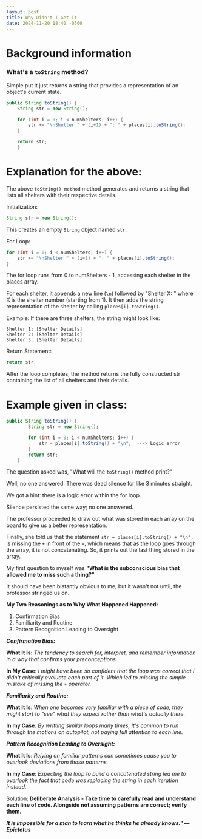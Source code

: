 ```yaml
---
layout: post
title: Why Didn't I Get It
date: 2024-11-20 18:40 -0500
---
```


# Background information

### What's a `toString` method?

Simple put it just returns a string that provides a representation of an object's current state.

```java
public String toString() {
	String str = new String();

	for (int i = 0; i < numShelters; i++) {
		str += "\nShelter " + (i+1) + ": " + places[i].toString();
	}

	return str;
	}
```

# Explanation for the above:

The above `toString() method` method generates and returns a string that lists all shelters with their respective details.

Initialization:
```java
String str = new String();
```
This creates an empty `String` object named `str`.

For Loop:
```java
for (int i = 0; i < numShelters; i++) {
	str += "\nShelter " + (i+1) + ": " + places[i].toString();
}
```
The for loop runs from 0 to numShelters - 1, accessing each shelter in the places array.

For each shelter, it appends a new line (`\n`) followed by "Shelter X: " where X is the shelter number (starting from 1). It then adds the string representation of the shelter by calling `places[i].toString()`.

Example: If there are three shelters, the string might look like:

```
Shelter 1: [Shelter Details]
Shelter 2: [Shelter Details]
Shelter 3: [Shelter Details]
```

Return Statement:
```java
return str;
```
After the loop completes, the method returns the fully constructed str containing the list of all shelters and their details.


# Example given in class:

```java
public String toString() {
		String str = new String();

		for (int i = 0; i < numShelters; i++) {
			str = places[i].toString() + "\n";  ---> Logic error
		}
		return str;
	}
```

The question asked was, "What will the `toString()` method print?"

Well, no one answered. There was dead silence for like 3 minutes straight.

We got a hint: there is a logic error within the for loop.

Silence persisted the same way; no one answered.

The professor proceeded to draw out what was stored in each array on the board to give us a better representation.

Finally, she told us that the statement `str = places[i].toString() + "\n";` is missing the `+` in front of the `=`, which means that as the loop goes through the array, it is not concatenating. So, it prints out the last thing stored in the array.

My first question to myself was **"What is the subconscious bias that allowed me to miss such a thing?"**

It should have been blatantly obvious to me, but it wasn't not until, the professor stringed us on.

**My Two Reasonings as to Why What Happened Happened:**

1) Confirmation Bias
2) Familiarity and Routine
3) Pattern Recognition Leading to Oversight

_**Confirmation Bias:**_

**What It Is**: *The tendency to search for, interpret, and remember information in a way that confirms your preconceptions.*

**In My Case**: *I might have been so confident that the loop was correct that i didn't critically evaluate each part of it. Which led to missing the simple mistake of missing the `+` operator.*


_**Familiarity and Routine:**_

**What It Is**: *When one becomes very familiar with a piece of code, they might start to "see" what they expect rather than what's actually there.*

**In my Case**: *By writting similar loops many times, It's common to run through the motions on autopilot, not paying full attention to each line.*

_**Pattern Recognition Leading to Oversight:**_

**What It Is**: *Relying on familiar patterns can sometimes cause you to overlook deviations from those patterns.*

**In my Case**: *Expecting the loop to build a concatenated string led me to overlook the fact that code was replacing the string in each iteration instead.*

Solution:
**Deliberate Analysis - Take time to carefully read and understand each line of code. Alongside not assuming patterns are correct; verify them.**

_**It is impossible for a man to learn what he thinks he already knows." — Epictetus**_




